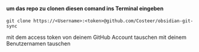 

#### um das repo zu clonen diesen comand ins Terminal eingeben

```
git clone https://<Username>:<token>@github.com/Costeer/obsidian-git-sync
```

<token> mit dem access token von deinem GitHub Account tauschen 
<username> mit deinem Benutzernamen tauschen
